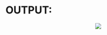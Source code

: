 # OUTPUT:
<p align="center">
<img src="https://user-images.githubusercontent.com/68191677/127317900-b468043f-0130-47f5-9f19-d9a19f4d2a1c.png" />
</p>
